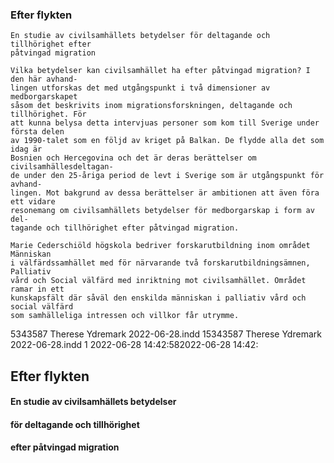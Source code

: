 ### Efter flykten

```
En studie av civilsamhällets betydelser för deltagande och tillhörighet efter
påtvingad migration
```
```
Vilka betydelser kan civilsamhället ha efter påtvingad migration? I den här avhand-
lingen utforskas det med utgångspunkt i två dimensioner av medborgarskapet
såsom det beskrivits inom migrationsforskningen, deltagande och tillhörighet. För
att kunna belysa detta intervjuas personer som kom till Sverige under första delen
av 1990-talet som en följd av kriget på Balkan. De flydde alla det som idag är
Bosnien och Hercegovina och det är deras berättelser om civilsamhällesdeltagan-
de under den 25-åriga period de levt i Sverige som är utgångspunkt för avhand-
lingen. Mot bakgrund av dessa berättelser är ambitionen att även föra ett vidare
resonemang om civilsamhällets betydelser för medborgarskap i form av del-
tagande och tillhörighet efter påtvingad migration.
```
```
Marie Cederschiöld högskola bedriver forskarutbildning inom området Människan
i välfärdssamhället med för närvarande två forskarutbildningsämnen, Palliativ
vård och Social välfärd med inriktning mot civilsamhället. Området ramar in ett
kunskapsfält där såväl den enskilda människan i palliativ vård och social välfärd
som samhälleliga intressen och villkor får utrymme.
```
5343587 Therese Ydremark 2022-06-28.indd 15343587 Therese Ydremark 2022-06-28.indd 1 2022-06-28 14:42:582022-06-28 14:42:


## Efter flykten

#### En studie av civilsamhällets betydelser

#### för deltagande och tillhörighet

#### efter påtvingad migration

